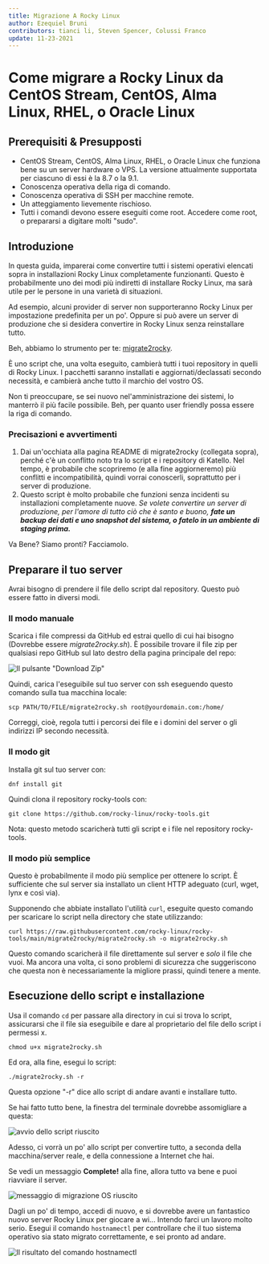 ```yaml
---
title: Migrazione A Rocky Linux
author: Ezequiel Bruni
contributors: tianci li, Steven Spencer, Colussi Franco
update: 11-23-2021
---
```


# Come migrare a Rocky Linux da CentOS Stream, CentOS, Alma Linux, RHEL, o Oracle Linux

## Prerequisiti & Presupposti

* CentOS Stream, CentOS, Alma Linux, RHEL, o Oracle Linux che funziona bene su un server hardware o VPS. La versione attualmente supportata per ciascuno di essi è la 8.7 o la 9.1.
* Conoscenza operativa della riga di comando.
* Conoscenza operativa di SSH per macchine remote.
* Un atteggiamento lievemente rischioso.
* Tutti i comandi devono essere eseguiti come root. Accedere come root, o prepararsi a digitare molti "sudo".

## Introduzione

In questa guida, imparerai come convertire tutti i sistemi operativi elencati sopra in installazioni Rocky Linux completamente funzionanti. Questo è probabilmente uno dei modi più indiretti di installare Rocky Linux, ma sarà utile per le persone in una varietà di situazioni.

Ad esempio, alcuni provider di server non supporteranno Rocky Linux per impostazione predefinita per un po'. Oppure si può avere un server di produzione che si desidera convertire in Rocky Linux senza reinstallare tutto.

Beh, abbiamo lo strumento per te: [migrate2rocky](https://github.com/rocky-linux/rocky-tools/tree/main/migrate2rocky).

È uno script che, una volta eseguito, cambierà tutti i tuoi repository in quelli di Rocky Linux. I pacchetti saranno installati e aggiornati/declassati secondo necessità, e cambierà anche tutto il marchio del vostro OS.

Non ti preoccupare, se sei nuovo nel'amministrazione dei sistemi, lo manterrò il più facile possibile. Beh, per quanto user friendly possa essere la riga di comando.

### Precisazioni e avvertimenti

1. Dai un'occhiata alla pagina README di migrate2rocky (collegata sopra), perché c'è un conflitto noto tra lo script e i repository di Katello. Nel tempo, è probabile che scopriremo (e alla fine aggiorneremo) più conflitti e incompatibilità, quindi vorrai conoscerli, soprattutto per i server di produzione.
2. Questo script è molto probabile che funzioni senza incidenti su installazioni completamente nuove. _Se volete convertire un server di produzione, per l'amore di tutto ciò che è santo e buono, **fate un backup dei dati e uno snapshot del sistema, o fatelo in un ambiente di staging prima.**_

Va Bene? Siamo pronti? Facciamolo.

## Preparare il tuo server

Avrai bisogno di prendere il file dello script dal repository. Questo può essere fatto in diversi modi.

### Il modo manuale

Scarica i file compressi da GitHub ed estrai quello di cui hai bisogno (Dovrebbe essere *migrate2rocky.sh*). È possibile trovare il file zip per qualsiasi repo GitHub sul lato destro della pagina principale del repo:

![Il pulsante "Download Zip"](images/migrate2rocky-github-zip.png)

Quindi, carica l'eseguibile sul tuo server con ssh eseguendo questo comando sulla tua macchina locale:

```
scp PATH/TO/FILE/migrate2rocky.sh root@yourdomain.com:/home/
```

Correggi, cioè, regola tutti i percorsi dei file e i domini del server o gli indirizzi IP secondo necessità.

### Il modo git

Installa git sul tuo server con:

```
dnf install git
```

Quindi clona il repository rocky-tools con:

```
git clone https://github.com/rocky-linux/rocky-tools.git
```

Nota: questo metodo scaricherà tutti gli script e i file nel repository rocky-tools.

### Il modo più semplice

Questo è probabilmente il modo più semplice per ottenere lo script. È sufficiente che sul server sia installato un client HTTP adeguato (curl, wget, lynx e così via).

Supponendo che abbiate installato l'utilità `curl`, eseguite questo comando per scaricare lo script nella directory che state utilizzando:

```
curl https://raw.githubusercontent.com/rocky-linux/rocky-tools/main/migrate2rocky/migrate2rocky.sh -o migrate2rocky.sh
```

Questo comando scaricherà il file direttamente sul server e *solo* il file che vuoi. Ma ancora una volta, ci sono problemi di sicurezza che suggeriscono che questa non è necessariamente la migliore prassi, quindi tenere a mente.

## Esecuzione dello script e installazione

Usa il comando `cd` per passare alla directory in cui si trova lo script, assicurarsi che il file sia eseguibile e dare al proprietario del file dello script i permessi x.

```
chmod u+x migrate2rocky.sh
```

Ed ora, alla fine, esegui lo script:

```
./migrate2rocky.sh -r
```

Questa opzione "-r" dice allo script di andare avanti e installare tutto.

Se hai fatto tutto bene, la finestra del terminale dovrebbe assomigliare a questa:

![avvio dello script riuscito](images/migrate2rocky-convert-01.png)

Adesso, ci vorrà un po' allo script per convertire tutto, a seconda della macchina/server reale, e della connessione a Internet che hai.

Se vedi un messaggio **Complete!** alla fine, allora tutto va bene e puoi riavviare il server.

![messaggio di migrazione OS riuscito](images/migrate2rocky-convert-02.png)

Dagli un po' di tempo, accedi di nuovo, e si dovrebbe avere un fantastico nuovo server Rocky Linux per giocare a wi... Intendo farci un lavoro molto serio. Esegui il comando `hostnamectl` per controllare che il tuo sistema operativo sia stato migrato correttamente, e sei pronto ad andare.

![Il risultato del comando hostnamectl](images/migrate2rocky-convert-03.png)

